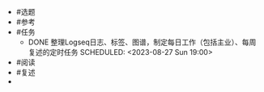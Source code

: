 - #选题
- #参考
- #任务
	- DONE 整理Logseq日志、标签、图谱，制定每日工作（包括主业）、每周复述的定时任务
	  SCHEDULED: <2023-08-27 Sun 19:00>
- #阅读
- #复述
-